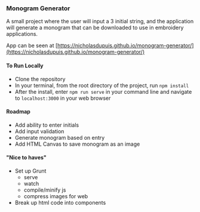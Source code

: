 ### Monogram Generator

A small project where the user will input a 3 initial string, and the application will generate a monogram that can be downloaded to use in embroidery applications.

App can be seen at [https://nicholasdupuis.github.io/monogram-generator/](https://nicholasdupuis.github.io/monogram-generator/)

#### To Run Locally

* Clone the repository
* In your terminal, from the root directory of the project, run `npm install`
* After the install, enter `npm run serve` in your command line and navigate to `localhost:3000` in your web browser

#### Roadmap

* Add ability to enter initials
* Add input validation
* Generate monogram based on entry
* Add HTML Canvas to save monogram as an image

#### "Nice to haves"

* Set up Grunt
  * serve
  * watch
  * compile/minify js
  * compress images for web
* Break up html code into components
